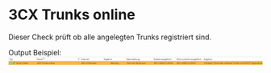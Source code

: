# 3CX Trunks online
Dieser Check prüft ob alle angelegten Trunks registriert sind.

Output Beispiel:
![Output Beispiel](../_images/image-20221128212953-12.png)
